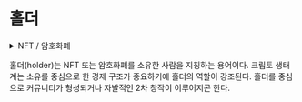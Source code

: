 # 홀더

<details>

<summary>NFT / 암호화폐</summary>



</details>

홀더(holder)는 NFT 또는 암호화폐를 소유한 사람을 지칭하는 용어이다. 크립토 생태계는 소유를 중심으로 한 경제 구조가 중요하기에 홀더의 역할이 강조된다. 홀더를 중심으로 커뮤니티가 형성되거나 자발적인 2차 창작이 이루어지곤 한다.
